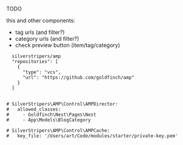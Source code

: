 
TODO

this and other components:
- tag urls (and filter?)
- category urls (and filter?)
- check preview button (item/tag/category)


```
  silverstripers/amp
  "repositories": [
    {
      "type": "vcs",
      "url": "https://github.com/goldfinch/amp"
    }
  ]


# SilverStripers\AMP\Control\AMPDirector:
#   allowed_classes:
#     - Goldfinch\Nest\Pages\Nest
#     - App\Models\BlogCategory

# SilverStripers\AMP\Control\AMPCache:
#   key_file: '/Users/art/Code/modules/starter/private-key.pem'

```

